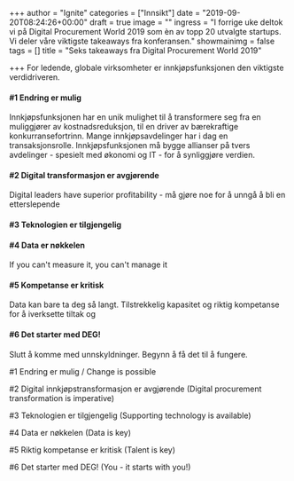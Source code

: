 +++
author = "Ignite"
categories = ["Innsikt"]
date = "2019-09-20T08:24:26+00:00"
draft = true
image = ""
ingress = "I forrige uke deltok vi på Digital Procurement World 2019 som èn av topp 20 utvalgte startups. Vi deler våre viktigste takeaways fra konferansen."
showmainimg = false
tags = []
title = "Seks takeaways fra Digital Procurement World 2019"

+++
For ledende, globale virksomheter er innkjøpsfunksjonen den viktigste verdidriveren. 

#### #1 Endring er mulig

Innkjøpsfunksjonen har en unik mulighet til å transformere seg fra en muliggjører av kostnadsreduksjon, til en driver av bærekraftige konkurransefortrinn. Mange innkjøpsavdelinger har i dag en transaksjonsrolle. Innkjøpsfunksjonen må bygge allianser på tvers avdelinger - spesielt med økonomi og IT - for å synliggjøre verdien.

#### #2 Digital transformasjon er avgjørende

Digital leaders have superior profitability - må gjøre noe for å unngå å bli en etterslepende

#### #3 Teknologien er tilgjengelig

#### #4 Data er nøkkelen

If you can't measure it, you can't manage it

#### #5 Kompetanse er kritisk

Data kan bare ta deg så langt. Tilstrekkelig kapasitet og riktig kompetanse for å iverksette tiltak og

#### #6 Det starter med DEG!

Slutt å komme med unnskyldninger. Begynn å få det til å fungere.

\#1 Endring er mulig / Change is possible

\#2 Digital innkjøpstransformasjon er avgjørende (Digital procurement transformation is imperative)

\#3 Teknologien er tilgjengelig (Supporting technology is available)

\#4 Data er nøkkelen (Data is key)

\#5 Riktig kompetanse er kritisk (Talent is key)

\#6 Det starter med DEG! (You - it starts with you!)